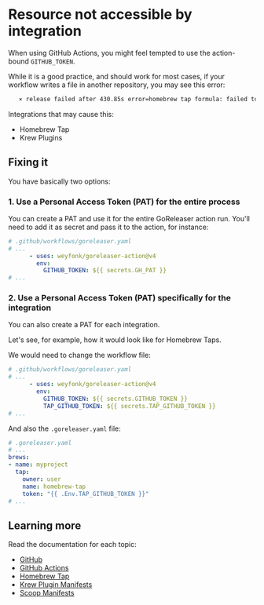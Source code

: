 # Resource not accessible by integration

When using GitHub Actions, you might feel tempted to use the action-bound
`GITHUB_TOKEN`.

While it is a good practice, and should work for most cases, if your workflow
writes a file in another repository, you may see this error:

```sh
   ⨯ release failed after 430.85s error=homebrew tap formula: failed to publish artifacts: PUT https://api.github.com/repos/user/homebrew-tap/contents/Formula/scorecard.rb: 403 Resource not accessible by integration []
```

Integrations that may cause this:

- Homebrew Tap
- Krew Plugins

## Fixing it

You have basically two options:

### 1. Use a Personal Access Token (PAT) for the entire process

You can create a PAT and use it for the entire GoReleaser action run.
You'll need to add it as secret and pass it to the action, for instance:

```yaml
# .github/workflows/goreleaser.yaml
# ...
      - uses: weyfonk/goreleaser-action@v4
        env:
          GITHUB_TOKEN: ${{ secrets.GH_PAT }}
# ...
```

### 2. Use a Personal Access Token (PAT) specifically for the integration

You can also create a PAT for each integration.

Let's see, for example, how it would look like for Homebrew Taps.

We would need to change the workflow file:

```yaml
# .github/workflows/goreleaser.yaml
# ...
      - uses: weyfonk/goreleaser-action@v4
        env:
          GITHUB_TOKEN: ${{ secrets.GITHUB_TOKEN }}
          TAP_GITHUB_TOKEN: ${{ secrets.TAP_GITHUB_TOKEN }}
# ...
```

And also the `.goreleaser.yaml` file:

```yaml
# .goreleaser.yaml
# ...
brews:
- name: myproject
  tap:
    owner: user
    name: homebrew-tap
    token: "{{ .Env.TAP_GITHUB_TOKEN }}"
# ...
```

## Learning more

Read the documentation for each topic:

- [GitHub](/scm/github/)
- [GitHub Actions](/ci/actions/)
- [Homebrew Tap](/customization/homebrew/)
- [Krew Plugin Manifests](/customization/krew/)
- [Scoop Manifests](/customization/scoop/)
